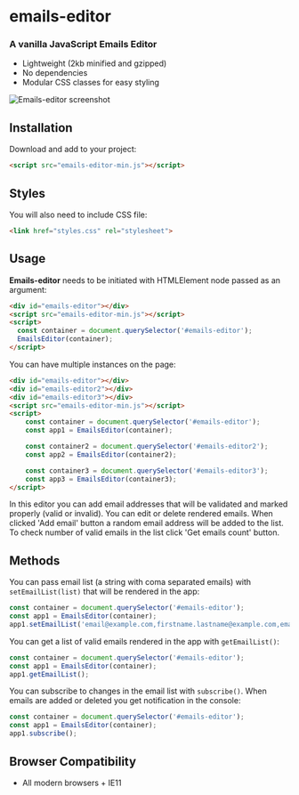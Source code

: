 # emails-editor


### A vanilla JavaScript Emails Editor

* Lightweight (2kb minified and gzipped)
* No dependencies
* Modular CSS classes for easy styling

![Emails-editor screenshot](https://i.ibb.co/Q9fZmJ8/Test-task-share-2.png)

## Installation
Download and add to your project:

```html
<script src="emails-editor-min.js"></script>
```

## Styles
You will also need to include CSS file:

```html
<link href="styles.css" rel="stylesheet">
```

## Usage

**Emails-editor** needs to be initiated with HTMLElement node passed as an argument:

```html
<div id="emails-editor"></div>
<script src="emails-editor-min.js"></script>
<script>
  const container = document.querySelector('#emails-editor');
  EmailsEditor(container);
</script>
```

You can have multiple instances on the page:

```html
<div id="emails-editor"></div>
<div id="emails-editor2"></div>
<div id="emails-editor3"></div>
<script src="emails-editor-min.js"></script>
<script>
    const container = document.querySelector('#emails-editor');
    const app1 = EmailsEditor(container);

    const container2 = document.querySelector('#emails-editor2');
    const app2 = EmailsEditor(container2);

    const container3 = document.querySelector('#emails-editor3');
    const app3 = EmailsEditor(container3);
</script>
```

In this editor you can add email addresses that will be validated and marked properly (valid or invalid). You can edit or delete rendered emails. When clicked 'Add email' button a random email address will be added to the list. To check number of valid emails in the list click 'Get emails count' button.

## Methods

You can pass email list (a string with coma separated emails) with ```setEmailList(list)``` that will be rendered in the app:

```javascript
const container = document.querySelector('#emails-editor');
const app1 = EmailsEditor(container);
app1.setEmailList('email@example.com,firstname.lastname@example.com,email@subdomain.example.com');
```

You can get a list of valid emails rendered in the app with ```getEmailList()```:

```javascript
const container = document.querySelector('#emails-editor');
const app1 = EmailsEditor(container);
app1.getEmailList();
```

You can subscribe to changes in the email list with ```subscribe()```. When emails are added or deleted you get notification in the console:

```javascript
const container = document.querySelector('#emails-editor');
const app1 = EmailsEditor(container);
app1.subscribe();
```

## Browser Compatibility

* All modern browsers + IE11
